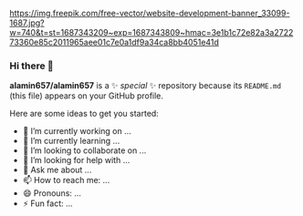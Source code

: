 https://img.freepik.com/free-vector/website-development-banner_33099-1687.jpg?w=740&t=st=1687343209~exp=1687343809~hmac=3e1b1c72e82a3a272273360e85c2011965aee01c7e0a1df9a34ca8bb4051e41d

### Hi there 👋


**alamin657/alamin657** is a ✨ _special_ ✨ repository because its `README.md` (this file) appears on your GitHub profile.

Here are some ideas to get you started:

- 🔭 I’m currently working on ...
- 🌱 I’m currently learning ...
- 👯 I’m looking to collaborate on ...
- 🤔 I’m looking for help with ...
- 💬 Ask me about ...
- 📫 How to reach me: ...
- 😄 Pronouns: ...
- ⚡ Fun fact: ...

